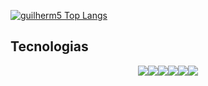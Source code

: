 [![guilherm5 Top Langs](https://github-readme-stats.vercel.app/api/top-langs/?username=guilherm5&layout=compact)](https://github.com/anuraghazra/github-readme-stats)

## Tecnologias



<div style="display: flex; justify-content: center; "><br> 

<img align="center" src="https://img.shields.io/badge/Go-00ADD8?style=for-the-badge&logo=go&logoColor=white">
  
<img align="center" src="https://img.shields.io/badge/PostgreSQL-316192?style=for-the-badge&logo=postgresql&logoColor=white">
  
<img align="center" src="https://img.shields.io/badge/JavaScript-323330?style=for-the-badge&logo=javascript&logoColor=F7DF1E">

<img align="center" src="https://img.shields.io/badge/HTML-239120?style=for-the-badge&logo=html5&logoColor=white">

<img align="center" src="https://img.shields.io/badge/CSS-239120?&style=for-the-badge&logo=css3&logoColor=white">

<img align="center" src="https://img.shields.io/badge/Microsoft_Azure-0089D6?style=for-the-badge&logo=microsoft-azure&logoColor=white">

</div>


